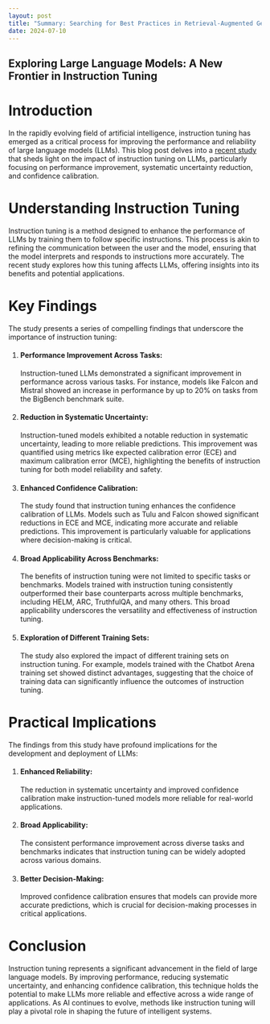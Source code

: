 ```yaml
---
layout: post
title: "Summary: Searching for Best Practices in Retrieval-Augmented Generation"
date: 2024-07-10
---
```


<h2> Exploring Large Language Models: A New Frontier in Instruction Tuning </h2>

<h1> Introduction </h1>

In the rapidly evolving field of artificial intelligence, instruction tuning has emerged as a critical process for improving the performance and reliability of large language models (LLMs). This blog post delves into a <a href="https://arxiv.org/pdf/2407.01219" target="_blank"> recent study </a> that sheds light on the impact of instruction tuning on LLMs, particularly focusing on performance improvement, systematic uncertainty reduction, and confidence calibration.

<h1> Understanding Instruction Tuning </h1>
Instruction tuning is a method designed to enhance the performance of LLMs by training them to follow specific instructions. This process is akin to refining the communication between the user and the model, ensuring that the model interprets and responds to instructions more accurately. The recent study explores how this tuning affects LLMs, offering insights into its benefits and potential applications.

<h1> Key Findings </h1>
The study presents a series of compelling findings that underscore the importance of instruction tuning:

1. <h4> Performance Improvement Across Tasks: </h4>
    Instruction-tuned LLMs demonstrated a significant improvement in performance across various tasks. For instance, models like Falcon and Mistral showed an increase in performance by up to 20% on tasks from the BigBench benchmark suite.

2. <h4> Reduction in Systematic Uncertainty: </h4>
    Instruction-tuned models exhibited a notable reduction in systematic uncertainty, leading to more reliable predictions. This improvement was quantified using metrics like expected calibration error (ECE) and maximum calibration error (MCE), highlighting the benefits of instruction tuning for both model reliability and safety.

3. <h4>Enhanced Confidence Calibration: </h4>
    The study found that instruction tuning enhances the confidence calibration of LLMs. Models such as Tulu and Falcon showed significant reductions in ECE and MCE, indicating more accurate and reliable predictions. This improvement is particularly valuable for applications where decision-making is critical.

4. <h4> Broad Applicability Across Benchmarks: </h4>
    The benefits of instruction tuning were not limited to specific tasks or benchmarks. Models trained with instruction tuning consistently outperformed their base counterparts across multiple benchmarks, including HELM, ARC, TruthfulQA, and many others. This broad applicability underscores the versatility and effectiveness of instruction tuning.

5. <h4> Exploration of Different Training Sets: </h4>
    The study also explored the impact of different training sets on instruction tuning. For example, models trained with the Chatbot Arena training set showed distinct advantages, suggesting that the choice of training data can significantly influence the outcomes of instruction tuning.

<h1> Practical Implications </h1>
The findings from this study have profound implications for the development and deployment of LLMs:

1. <h4>Enhanced Reliability: </h4>
    The reduction in systematic uncertainty and improved confidence calibration make instruction-tuned models more reliable for real-world applications.

2. <h4>Broad Applicability: </h4>
    The consistent performance improvement across diverse tasks and benchmarks indicates that instruction tuning can be widely adopted across various domains.
3. <h4>Better Decision-Making: </h4>
    Improved confidence calibration ensures that models can provide more accurate predictions, which is crucial for decision-making processes in critical applications.

<h1> Conclusion </h1>
Instruction tuning represents a significant advancement in the field of large language models. By improving performance, reducing systematic uncertainty, and enhancing confidence calibration, this technique holds the potential to make LLMs more reliable and effective across a wide range of applications. As AI continues to evolve, methods like instruction tuning will play a pivotal role in shaping the future of intelligent systems.

